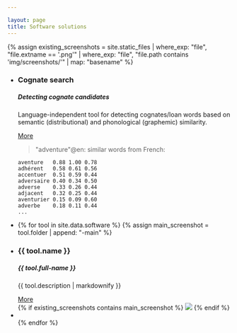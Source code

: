 ```yaml
---

layout: page
title: Software solutions
---
```




{% assign existing_screenshots = site.static_files 
  | where_exp: "file", "file.extname == '.png'" 
  | where_exp: "file", "file.path contains 'img/screenshots/'"
  | map: "basename"
%}

<ul class="content-list" id="tools-list">
  <li>
    <div class="row">
      <div class="col-6">
        <h3>Cognate search</h3>
        <h5>Detecting cognate candidates</h5>
        <p>Language-independent tool for detecting cognates/loan words based on semantic (distributional) and phonological (graphemic) similarity.</p>
        <a href="https://github.com/acoli-repo/cognate-search">More</a>
      </div>
      <div class="col-2">
        <blockquote>
<p>"adventure"@en: similar words from French:</p>
</blockquote>
        <pre><code>aventure   0.88 1.00 0.78
adhérent   0.58 0.61 0.56
accentuer  0.51 0.59 0.44
adversaire 0.40 0.34 0.50
adverse    0.33 0.26 0.44
adjacent   0.32 0.25 0.44
aventurier 0.15 0.09 0.60
adverbe    0.18 0.11 0.44
...</code></pre>
      </div>
    </div>
  </li>
  <li>

{% for tool in site.data.software %}
  {% assign main_screenshot = tool.folder | append: "-main" %}
  
  <li>
    <div class="row">
      <div class="col-6">
        <h3>{{ tool.name }}</h3>
        <h5>{{ tool.full-name }}</h5>
        <p>{{ tool.description | markdownify }}</p>
        <a href="{{ tool.folder }}">More</a>
      </div>
      <div class="col-2">
        {% if existing_screenshots contains main_screenshot %}
        <img src="../img/screenshots/{{ main_screenshot }}.png"/>
        {% endif %}
      </div>
    </div>
  </li>
  <li>
      
  </li>
{% endfor %}
</ul>
